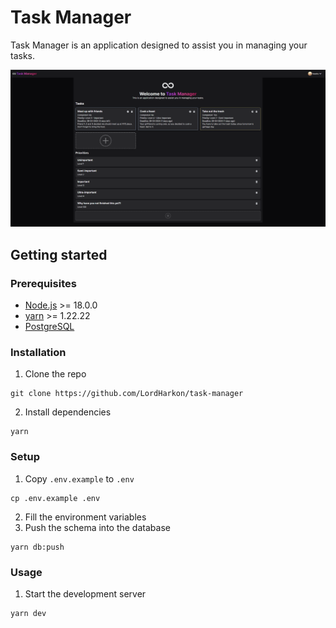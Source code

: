 # Task Manager

Task Manager is an application designed to assist you in managing your tasks.

![LoggedIn](images/loggedin.png)

## Getting started

### Prerequisites

- [Node.js](https://nodejs.org/en/) >= 18.0.0
- [yarn](https://yarnpkg.com/getting-started) >= 1.22.22
- [PostgreSQL](https://www.postgresql.org/)

### Installation

1. Clone the repo

```
git clone https://github.com/LordHarkon/task-manager
```

2. Install dependencies

```
yarn
```

### Setup

1. Copy `.env.example` to `.env`

```
cp .env.example .env
```

2. Fill the environment variables
3. Push the schema into the database

```
yarn db:push
```

### Usage

1. Start the development server

```
yarn dev
```
